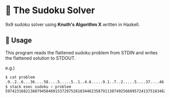 # 🔢 The Sudoku Solver

9x9 sudoku solver using **Knuth's Algorithm X** written in Haskell.

## 🚀 Usage

This program reads the flattened sudoku problem from STDIN and writes the flattened solution to STDOUT.

e.g.)
```sh
$ cat problem
.9..2..6...36....58....5.....5..1..4.6.....9.1..7..2.....5....37....46...2..9..8.
$ stack exec sudoku < problem
597423168213687945846915372975261834462358791138749256689572413751834629324196587
```
